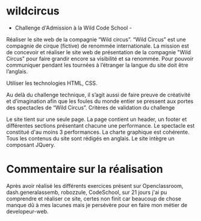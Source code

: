 # wildcircus

- Challenge d'Admission à la Wild Code School -

Réaliser le site web de la compagnie “Wild circus”.
“Wild Circus” est une compagnie de cirque (fictive) de renommée internationale.
La mission est de concevoir et réaliser le site web de présentation de la compagnie "Wild Circus" pour faire grandir encore sa visibilité et sa renommée.
Pour pouvoir communiquer pendant les tournées à l’étranger la langue du site doit être l’anglais.

Utiliser les technologies HTML, CSS.

Au delà du challenge technique, il s’agit aussi de faire preuve de créativité et d’imagination afin que les foules du monde entier se pressent aux portes des spectacles de “Wild Circus”.
Critères de validation du challenge

Le site tient sur une seule page.
La page contient un header, un footer et différentes sections présentant chacune une performance.
Le spectacle est constitué d'au moins 3 performances.
La charte graphique est cohérente.
Tous les contenus du site sont rédigés en anglais.
Le site intègre un composant JQuery.

# Commentaire sur la réalisation

Après avoir réalisé les différents exercices présent sur Openclassroom, dash.generalassemb, robozzule, CodeSchool, sur 21 jours j'ai pu comprendre et réaliser ce site, certes non finit car beaucoup de chose manque dû à mes lacunes mais je persévère pour en faire mon métier de developeur-web.


